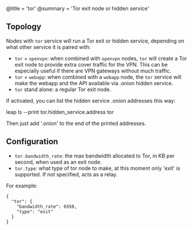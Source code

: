 @title = 'tor'
@summary = 'Tor exit node or hidden service'

Topology
------------------------

Nodes with `tor` service will run a Tor exit or hidden service, depending on what other service it is paired with:

* `tor` + `openvpn`: when combined with `openvpn` nodes, `tor` will create a Tor exit node to provide extra cover traffic for the VPN. This can be especially useful if there are VPN gateways without much traffic.
* `tor` + `webapp`: when combined with a `webapp` node, the `tor` service will make the webapp and the API available via .onion hidden service.
* `tor` stand alone: a regular Tor exit node.

If activated, you can list the hidden service .onion addresses this way:

   leap ls --print tor.hidden_service.address tor

Then just add '.onion' to the end of the printed addresses.

Configuration
------------------------------

* `tor.bandwidth_rate`: the max bandwidth allocated to Tor, in KB per second, when used as an exit node.
* `tor.type`: what type of tor node to make, at this moment only 'exit' is supported. If not specified, acts as a relay.

For example:

    {
      "tor": {
        "bandwidth_rate": 6550,
        "type": "exit"
      }
    }


